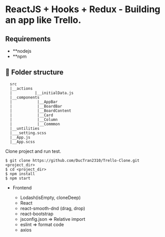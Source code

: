 # ReactJS + Hooks + Redux - Building an app like Trello.

## Requirements

-   \*\*nodejs
-   \*\*npm

## **🏨 Folder structure**

```
  src
  |__actions
  |          |__initialData.js
  |__components
  |           |__AppBar
  |           |__BoardBar
  |           |__BoardContent
  |           |__Card
  |           |__Column
  |           |__Commmon
  |__untilities
  |___setting.scss
  |__App.js
  |__App.scss
```

Clone project and run test.

```
$ git clone https://github.com/DucTran2310/Trello-Clone.git <project_dir>
$ cd <project_dir>
$ npm install
$ npm start
```

-   Frontend

    -   Lodash(isEmpty, cloneDeep)
    -   React
    -   react-smooth-dnd (drag, drop)
    -   react-bootstrap
    -   jsconfig.json => Relative import
    -   eslint => format code
    -   axios
